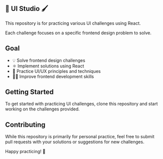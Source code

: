 ## 🎨 UI Studio 🖌️

This repository is for practicing various UI challenges using React. 

Each challenge focuses on a specific frontend design problem to solve.

## Goal
- 💡 Solve frontend design challenges
- ⚛️ Implement solutions using React
- 🎨 Practice UI/UX principles and techniques
- 👨‍💻 Improve frontend development skills

## Getting Started
To get started with practicing UI challenges, clone this repository and start working on the challenges provided.

## Contributing
While this repository is primarily for personal practice, feel free to submit pull requests with your solutions or suggestions for new challenges.

Happy practicing! 🚀
